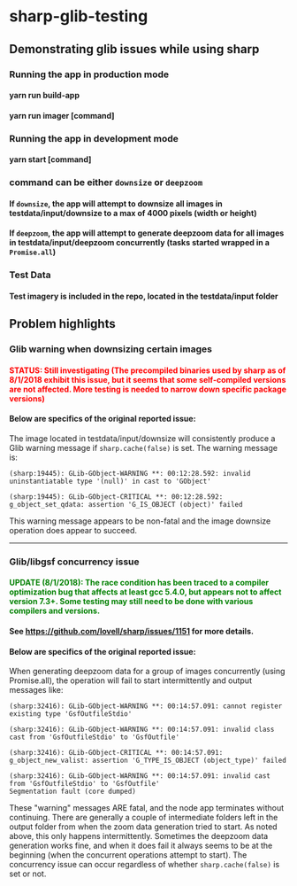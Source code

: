 # sharp-glib-testing
## Demonstrating glib issues while using sharp

### Running the app in production mode
#### yarn run build-app
#### yarn run imager [command]

### Running the app in development mode
#### yarn start [command]

### command can be either `downsize` or `deepzoom`
#### If `downsize`, the app will attempt to downsize all images in testdata/input/downsize to a max of 4000 pixels (width or height)
#### If `deepzoom`, the app will attempt to generate deepzoom data for all images in testdata/input/deepzoom concurrently (tasks started wrapped in a `Promise.all`)


### Test Data
#### Test imagery is included in the repo, located in the testdata/input folder

## Problem highlights
### Glib warning when downsizing certain images
#### <span style="color:red">STATUS: Still investigating (The precompiled binaries used by sharp as of 8/1/2018 exhibit this issue, but it seems that some self-compiled versions are not affected.  More testing is needed to narrow down specific package versions)</span>

#### Below are specifics of the original reported issue:
The image located in testdata/input/downsize will consistently produce a Glib warning message if `sharp.cache(false)` is set.  The warning message is:
```
(sharp:19445): GLib-GObject-WARNING **: 00:12:28.592: invalid uninstantiatable type '(null)' in cast to 'GObject'

(sharp:19445): GLib-GObject-CRITICAL **: 00:12:28.592: g_object_set_qdata: assertion 'G_IS_OBJECT (object)' failed
```
This warning message appears to be non-fatal and the image downsize operation does appear to succeed.
<hr />

### Glib/libgsf concurrency issue
#### <span style="color:green">UPDATE (8/1/2018): The race condition has been traced to a compiler optimization bug that affects at least gcc 5.4.0, but appears not to affect version 7.3+.  Some testing may still need to be done with various compilers and versions.</span>
#### See https://github.com/lovell/sharp/issues/1151 for more details.

#### Below are specifics of the original reported issue:
When generating deepzoom data for a group of images concurrently (using Promise.all), the operation will fail to start intermittently and output messages like:
```
(sharp:32416): GLib-GObject-WARNING **: 00:14:57.091: cannot register existing type 'GsfOutfileStdio'

(sharp:32416): GLib-GObject-WARNING **: 00:14:57.091: invalid class cast from 'GsfOutfileStdio' to 'GsfOutfile'

(sharp:32416): GLib-GObject-CRITICAL **: 00:14:57.091: g_object_new_valist: assertion 'G_TYPE_IS_OBJECT (object_type)' failed

(sharp:32416): GLib-GObject-WARNING **: 00:14:57.091: invalid cast from 'GsfOutfileStdio' to 'GsfOutfile'
Segmentation fault (core dumped)
```
These "warning" messages ARE fatal, and the node app terminates without continuing.  There are generally a couple of intermediate folders left in the output folder from when the zoom data generation tried to start.  As noted above, this only happens intermittently.  Sometimes the deepzoom data generation works fine, and when it does fail it always seems to be at the beginning (when the concurrent operations attempt to start).  The concurrency issue can occur regardless of whether `sharp.cache(false)` is set or not.
